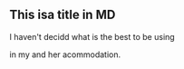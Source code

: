 ## This isa title in MD

I haven't decidd what is the best to be using

in my and her acommodation.
